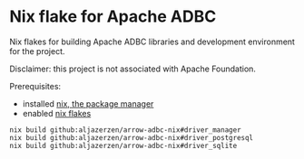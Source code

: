 # Nix flake for Apache ADBC

Nix flakes for building Apache ADBC libraries and development environment for the project.

Disclaimer: this project is not associated with Apache Foundation.

Prerequisites:

- installed [nix, the package manager](https://nixos.org/download)
- enabled [nix flakes](https://nixos.wiki/wiki/Flakes)

```
nix build github:aljazerzen/arrow-adbc-nix#driver_manager
nix build github:aljazerzen/arrow-adbc-nix#driver_postgresql
nix build github:aljazerzen/arrow-adbc-nix#driver_sqlite
```
